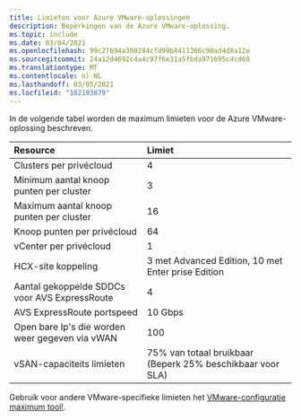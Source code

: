 ```yaml
---
title: Limieten voor Azure VMware-oplossingen
description: Beperkingen van de Azure VMware-oplossing.
ms.topic: include
ms.date: 03/04/2021
ms.openlocfilehash: 99c27694a300284cfd99b8411306c90ad4d8a12e
ms.sourcegitcommit: 24a12d4692c4a4c97f6e31a5fbda971695c4cd68
ms.translationtype: MT
ms.contentlocale: nl-NL
ms.lasthandoff: 03/05/2021
ms.locfileid: "102193879"
---
```

<!-- Used in /azure/azure-resource-manager/management/azure-subscription-service-limits.md -->

In de volgende tabel worden de maximum limieten voor de Azure VMware-oplossing beschreven.

| **Resource** | **Limiet** |
| :-- | :-- |
| Clusters per privécloud | 4 |
| Minimum aantal knoop punten per cluster | 3 |
| Maximum aantal knoop punten per cluster | 16 |
| Knoop punten per privécloud | 64 |
| vCenter per privécloud | 1  |
| HCX-site koppeling | 3 met Advanced Edition, 10 met Enter prise Edition |
| Aantal gekoppelde SDDCs voor AVS ExpressRoute | 4 |
| AVS ExpressRoute portspeed | 10 Gbps | 
| Open bare Ip's die worden weer gegeven via vWAN | 100 |
| vSAN-capaciteits limieten | 75% van totaal bruikbaar (Beperk 25% beschikbaar voor SLA)  |

Gebruik voor andere VMware-specifieke limieten het [VMware-configuratie maximum tool!](https://configmax.vmware.com/).
